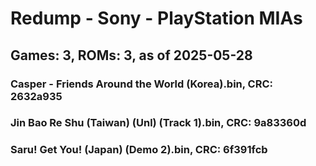 # Redump - Sony - PlayStation MIAs
## Games: 3, ROMs: 3, as of 2025-05-28

### Casper - Friends Around the World (Korea).bin, CRC: 2632a935
### Jin Bao Re Shu (Taiwan) (Unl) (Track 1).bin, CRC: 9a83360d
### Saru! Get You! (Japan) (Demo 2).bin, CRC: 6f391fcb

